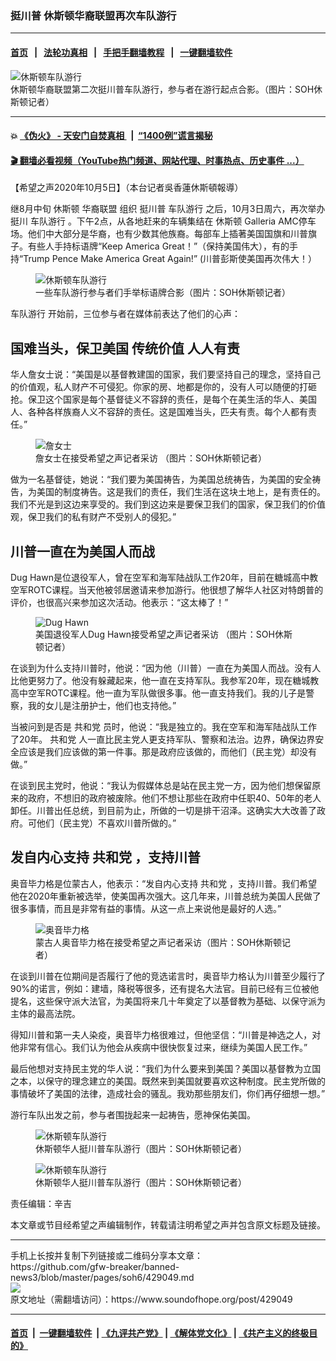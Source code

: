 ### 挺川普 休斯顿华裔联盟再次车队游行
------------------------

#### [首页](https://github.com/gfw-breaker/banned-news3/blob/master/README.md) &nbsp;&nbsp;|&nbsp;&nbsp; [法轮功真相](https://github.com/begood0513/basic/blob/master/README.md)  &nbsp;&nbsp;|&nbsp;&nbsp; [手把手翻墙教程](https://github.com/gfw-breaker/guides/wiki)  &nbsp;&nbsp;|&nbsp;&nbsp; [一键翻墙软件](https://github.com/gfw-breaker/nogfw/blob/master/README.md)  



<div><img alt="休斯顿车队游行" src="https://img.soundofhope.org/2020-10/photo_2020-10-05_14-29-28-1601923566897.jpg"/>
<br/><figcaption class="caption">
 休斯顿华裔联盟第二次挺川普车队游行，参与者在游行起点合影。（图片：SOH休斯顿记者）
</figcaption></div><hr/>

#### 💥 [《伪火》 - 天安门自焚真相 ](http://158.247.195.190:10000/videos/blog/weihuo.html)&nbsp; |&nbsp; [“1400例”谎言揭秘  ](http://158.247.195.190:10000/videos/blog/jiexi1400.html)

#### [ 🎬  翻墙必看视频（YouTube热门频道、网站代理、时事热点、历史事件 ...）](https://github.com/gfw-breaker/links/blob/master/banned.md)

<div><div class="Content__Wrapper sc-1bvya0-0 grZQxZ">
 <p class="meta-top">
  <span class="meta">
   【希望之声2020年10月5日】（本台记者吳香蓮休斯頓報導）
  </span>
 </p>
 <p class="Default" style="border:none">
  继8月中旬
  <ok href="/term/20347">
   休斯顿
  </ok>
  <ok href="/term/391036">
   华裔联盟
  </ok>
  组织
  <ok href="/term/391033">
   挺川普
  </ok>
  <ok href="/term/359809">
   车队游行
  </ok>
  之后，10月3日周六，再次举办挺川
  <ok href="/term/359809">
   车队游行
  </ok>
  。下午2点，从各地赶来的车辆集结在
  <ok href="/term/20347">
   休斯顿
  </ok>
  Galleria AMC停车场。他们中大部分是华裔，也有少数其他族裔。每部车上插著美国国旗和川普旗子。有些人手持标语牌“Keep America Great！”（保持美国伟大），有的手持“Trump Pence Make America Great Again!” (川普彭斯使美国再次伟大！）
 </p>
 <div class="soh-embed">
  <div class="soh-embed-inner">
   <div class="iframely-embed">
    <div class="iframely-responsive">
    </div>
   </div>
  </div>
 </div>
 <figure class="OImage__StyledFigure-sc-1lfley0-0 hHSfVg">
  <img alt="休斯顿车队游行" src="https://img.soundofhope.org/2020-10/photo_2020-10-05_14-31-25-1601922889258.jpg"/>
  <br/><figcaption>
   一些车队游行参与者们手举标语牌合影（图片：SOH休斯顿记者）
  </figcaption>
 </figure>
 <p>
  <ok href="/term/359809">
   车队游行
  </ok>
  开始前，三位参与者在媒体前表达了他们的心声：
 </p>
 <h2>
  国难当头，保卫美国
  <ok href="/term/8197">
   传统价值
  </ok>
  人人有责
 </h2>
 <p>
  华人詹女士说：“美国是以基督教建国的国家，我们要坚持自己的理念，坚持自己的价值观，私人财产不可侵犯。你家的房、地都是你的，没有人可以随便的打砸抢。保卫这个国家是每个基督徒义不容辞的责任，是每个在美生活的华人、美国人、各种各样族裔人义不容辞的责任。这是国难当头，匹夫有责。每个人都有责任。”
 </p>
 <figure class="OImage__StyledFigure-sc-1lfley0-0 hHSfVg">
  <img alt="詹女士" src="https://img.soundofhope.org/2020-10/photo_2020-10-05_14-31-54-1601923046807.jpg"/>
  <br/><figcaption>
   詹女士在接受希望之声记者采访 （图片：SOH休斯顿记者）
  </figcaption>
 </figure>
 <p>
  做为一名基督徒，她说：“我们要为美国祷告，为美国总统祷告，为美国的安全祷告，为美国的制度祷告。这是我们的责任，我们生活在这块土地上，是有责任的。我们不光是到这边来享受的。我们到这边来是要保卫我们的国家，保卫我们的价值观，保卫我们的私有财产不受别人的侵犯。”
 </p>
 <h2>
  川普一直在为美国人而战
 </h2>
 <p>
  Dug Hawn是位退役军人，曾在空军和海军陆战队工作20年，目前在糖城高中教空军ROTC课程。当天他被邻居邀请来参加游行。他很想了解华人社区对特朗普的评价，也很高兴来参加这次活动。他表示：“这太棒了！”
 </p>
 <figure class="OImage__StyledFigure-sc-1lfley0-0 hHSfVg">
  <img alt="Dug Hawn" src="https://img.soundofhope.org/2020-10/photo_2020-10-05_14-32-02-1601923145275.jpg"/>
  <br/><figcaption>
   美国退役军人Dug Hawn接受希望之声记者采访 （图片：SOH休斯顿记者）
  </figcaption>
 </figure>
 <p>
  在谈到为什么支持川普时，他说：“因为他（川普）一直在为美国人而战。没有人比他更努力了。他没有躲藏起来，他一直在支持军队。我参军20年，现在糖城教高中空军ROTC课程。他一直为军队做很多事。他一直支持我们。我的儿子是警察，我的女儿是注册护士，他们也支持他。”
 </p>
 <div class="AD_Embed__Wrap-sc-1xslmin-0 igMuqX module desktop">
  <div>
  </div>
 </div>
 <p>
  当被问到是否是
  <ok href="/term/2717">
   共和党
  </ok>
  员时，他说：“我是独立的。我在空军和海军陆战队工作了20年。
  <ok href="/term/2717">
   共和党
  </ok>
  人一直比民主党人更支持军队、警察和法治。边界，确保边界安全应该是我们应该做的第一件事。那是政府应该做的，而他们（民主党）却没有做。”
 </p>
 <p>
  在谈到民主党时，他说：“我认为假媒体总是站在民主党一方，因为他们想保留原来的政府，不想旧的政府被废除。他们不想让那些在政府中任职40、50年的老人卸任。川普出任总统，到目前为止，所做的一切是排干沼泽。这确实大大改善了政府。可他们（民主党）不喜欢川普所做的。”
 </p>
 <h2>
  发自内心支持
  <ok href="/term/2717">
   共和党
  </ok>
  ，支持川普
 </h2>
 <p>
  奥音毕力格是位蒙古人，他表示：“发自内心支持
  <ok href="/term/2717">
   共和党
  </ok>
  ，支持川普。我们希望他在2020年重新被选举，使美国再次强大。这几年来，川普总统为美国人民做了很多事情，而且是非常有益的事情。从这一点上来说他是最好的人选。”
 </p>
 <figure class="OImage__StyledFigure-sc-1lfley0-0 hHSfVg">
  <img alt="奥音毕力格" src="https://img.soundofhope.org/2020-10/photo_2020-10-05_14-32-09-1601923287208.jpg"/>
  <br/><figcaption>
   蒙古人奥音毕力格在接受希望之声记者采访（图片：SOH休斯顿记者）
  </figcaption>
 </figure>
 <p>
  在谈到川普在位期间是否履行了他的竞选诺言时，奥音毕力格认为川普至少履行了90%的诺言，例如：建墙，降税等很多，还有提名大法官。目前已经有三位被他提名，这些保守派大法官，为美国将来几十年奠定了以基督教为基础、以保守派为主体的最高法院。
 </p>
 <p>
  得知川普和第一夫人染疫，奥音毕力格很难过，但他坚信：“川普是神选之人，对他非常有信心。我们认为他会从疾病中很快恢复过来，继续为美国人民工作。”
 </p>
 <p>
  最后他想对支持民主党的华人说：“我们为什么要来到美国？美国以基督教为立国之本，以保守的理念建立的美国。既然来到美国就要喜欢这种制度。民主党所做的事情破坏了美国的法律，造成社会的骚乱。我劝那些朋友们，你们再仔细想一想。”
 </p>
 <p>
  游行车队出发之前，参与者围拢起来一起祷告，愿神保佑美国。
 </p>
 <figure class="OImage__StyledFigure-sc-1lfley0-0 hHSfVg">
  <img alt="休斯顿车队游行" src="https://img.soundofhope.org/2020-10/photo_2020-10-05_14-32-32-1601923486961.jpg"/>
  <br/><figcaption>
   休斯顿华人挺川普车队游行（图片：SOH休斯顿记者）
  </figcaption>
 </figure>
 <figure class="OImage__StyledFigure-sc-1lfley0-0 hHSfVg">
  <img alt="休斯顿车队游行" src="https://img.soundofhope.org/2020-10/photo_2020-10-05_14-32-21-1601923392276.jpg"/>
  <br/><figcaption>
   休斯顿华人挺川普车队游行（图片：SOH休斯顿记者）
  </figcaption>
 </figure>
 <p class="meta-btm">
  责任编辑：辛吉
 </p>
 <p class="meta-btm">
  本文章或节目经希望之声编辑制作，转载请注明希望之声并包含原文标题及链接。
 </p>
</div>
</div>
<hr/>
手机上长按并复制下列链接或二维码分享本文章：<br/>
https://github.com/gfw-breaker/banned-news3/blob/master/pages/soh6/429049.md <br/>
<a href='https://github.com/gfw-breaker/banned-news3/blob/master/pages/soh6/429049.md'><img src='https://github.com/gfw-breaker/banned-news3/blob/master/pages/soh6/429049.md.png'/></a> <br/>
原文地址（需翻墙访问）：https://www.soundofhope.org/post/429049


------------------------
#### [首页](https://github.com/gfw-breaker/banned-news3/blob/master/README.md) &nbsp;|&nbsp; [一键翻墙软件](https://github.com/gfw-breaker/nogfw/blob/master/README.md) &nbsp;| [《九评共产党》](https://github.com/gfw-breaker/9ping.md/blob/master/README.md#九评之一评共产党是什么) | [《解体党文化》](https://github.com/gfw-breaker/jtdwh.md/blob/master/README.md) | [《共产主义的终极目的》](https://github.com/gfw-breaker/gczydzjmd.md/blob/master/README.md)


<img src='http://gfw-breaker.win/banned-news3/pages/soh6/429049.md' width='0px' height='0px'/>